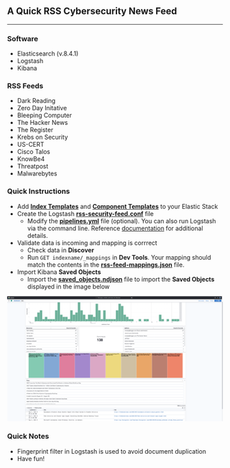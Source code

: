 ## A Quick RSS Cybersecurity News Feed
---

### **Software**
- Elasticsearch (v.8.4.1)
- Logstash 
- Kibana

### **RSS Feeds**
- Dark Reading
- Zero Day Initative
- Bleeping Computer
- The Hacker News
- The Register
- Krebs on Security
- US-CERT
- Cisco Talos
- KnowBe4
- Threatpost
- Malwarebytes

### **Quick Instructions**
- Add **[Index Templates](./templates/rss-index_template.json)** and **[Component Templates](./templates/rss-component_template.json)** to your Elastic Stack 
- Create the Logstash **[rss-security-feed.conf](./logstash/rss-security-feed.conf)** file
    - Modify the **[pipelines.yml](./logstash/pipelines.yml)** file (optional). You can also run Logstash via the command line. Reference [documentation](https://www.elastic.co/guide/en/logstash/current/getting-started-with-logstash.html) for additional details.
- Validate data is incoming and mapping is corrrect
    - Check data in **Discover**
    - Run `GET indexname/_mappings` in **Dev Tools**. Your mapping should match the contents in the **[rss-feed-mappings.json](./templates/rss-feed-mappings.json)** file.
- Import Kibana **Saved Objects**
    - Import the **[saved_objects.ndjson](./kibana/saved_objects.ndjson)** file to import the **Saved Objects** displayed in the image below

![image](./kibana/rss-feed-dashboard.png)

### **Quick Notes**
- Fingerprint filter in Logstash is used to avoid document duplication
- Have fun!

